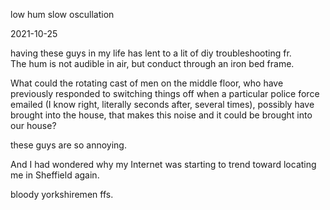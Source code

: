 low hum slow oscullation

2021-10-25  

having these guys in my life has lent to a lit of diy troubleshooting fr.  
The hum is not audible in air, but conduct through an iron  bed frame.  

What could the rotating cast of men on the middle floor, who have previously responded to switching things off when a particular police force emailed (I know right, literally seconds after, several times), possibly have brought into the house, that makes this noise and it could be brought into our house?  

these guys are so annoying.  

And I had wondered why my Internet was starting to trend toward locating me in Sheffield again.  

bloody yorkshiremen ffs.  
